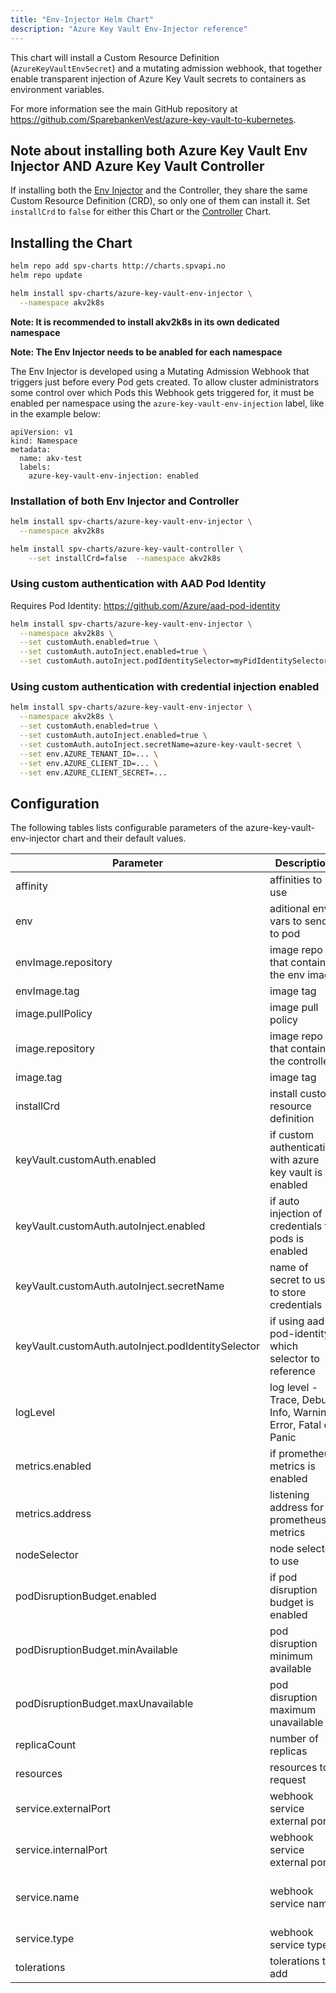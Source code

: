 ```yaml
---
title: "Env-Injector Helm Chart"
description: "Azure Key Vault Env-Injector reference"
---
```


This chart will install a Custom Resource Definition (`AzureKeyVaultEnvSecret`) and a mutating admission webhook, that together enable transparent injection of Azure Key Vault secrets to containers as environment variables.

For more information see the main GitHub repository at https://github.com/SparebankenVest/azure-key-vault-to-kubernetes.

## Note about installing both Azure Key Vault Env Injector AND Azure Key Vault Controller

If installing both the [Env Injector](../azure-key-vault-env-injector) and the Controller, they share the same Custom Resource Definition (CRD), so only one of them can install it. Set `installCrd` to `false` for either this Chart or the [Controller](../azure-key-vault-controller) Chart. 

## Installing the Chart

```bash
helm repo add spv-charts http://charts.spvapi.no
helm repo update
```

```bash
helm install spv-charts/azure-key-vault-env-injector \
  --namespace akv2k8s
```

**Note: It is recommended to install akv2k8s in its own dedicated namespace** 

**Note: The Env Injector needs to be anabled for each namespace**

The Env Injector is developed using a Mutating Admission Webhook that triggers just before every Pod gets created. To allow cluster administrators some control over which Pods this Webhook gets triggered for, it must be enabled per namespace using the `azure-key-vault-env-injection` label, like in the example below:

```
apiVersion: v1
kind: Namespace
metadata:
  name: akv-test
  labels:
    azure-key-vault-env-injection: enabled
```

### Installation of both Env Injector and Controller
```bash
helm install spv-charts/azure-key-vault-env-injector \
  --namespace akv2k8s

helm install spv-charts/azure-key-vault-controller \
    --set installCrd=false  --namespace akv2k8s
```

### Using custom authentication with AAD Pod Identity

Requires Pod Identity: https://github.com/Azure/aad-pod-identity

```bash
helm install spv-charts/azure-key-vault-env-injector \
  --namespace akv2k8s \
  --set customAuth.enabled=true \
  --set customAuth.autoInject.enabled=true \
  --set customAuth.autoInject.podIdentitySelector=myPidIdentitySelector \
```

### Using custom authentication with credential injection enabled

```bash
helm install spv-charts/azure-key-vault-env-injector \
  --namespace akv2k8s \
  --set customAuth.enabled=true \
  --set customAuth.autoInject.enabled=true \
  --set customAuth.autoInject.secretName=azure-key-vault-secret \
  --set env.AZURE_TENANT_ID=... \
  --set env.AZURE_CLIENT_ID=... \
  --set env.AZURE_CLIENT_SECRET=...
```

## Configuration

The following tables lists configurable parameters of the azure-key-vault-env-injector chart and their default values.

|               Parameter                 |                Description                  |                  Default                 |
| --------------------------------------- | ------------------------------------------- | -----------------------------------------|
|affinity                                 |affinities to use                            |{}                                        |
|env                                      |aditional env vars to send to pod            |{}                                        |
|envImage.repository                      |image repo that contains the env image       |spvest/azure-keyvault-env                 |
|envImage.tag                             |image tag                                    |1.0.1                                    |
|image.pullPolicy                         |image pull policy                            |IfNotPresent                              |
|image.repository                         |image repo that contains the controller      |spvest/azure-keyvault-webhook             |
|image.tag                                |image tag                                    |1.0.1                                    |
|installCrd                               |install custom resource definition           |true                                      |
|keyVault.customAuth.enabled                       |if custom authentication with azure key vault is enabled |false                         |
|keyVault.customAuth.autoInject.enabled            |if auto injection of credentials to pods is enabled|false                               |
|keyVault.customAuth.autoInject.secretName         |name of secret to use to store credentials   |akv2k8s-akv-credentials                   |
|keyVault.customAuth.autoInject.podIdentitySelector|if using aad-pod-identity, which selector to reference|{}                               |
|logLevel                                 |log level - Trace, Debug, Info, Warning, Error, Fatal or Panic | Info                   |
|metrics.enabled                          |if prometheus metrics is enabled             |false                                     |
|metrics.address                          |listening address for prometheus metrics     |':80'                                     |
|nodeSelector                             |node selector to use                         |{}                                        |
|podDisruptionBudget.enabled              |if pod disruption budget is enabled          |true                                      |
|podDisruptionBudget.minAvailable         |pod disruption minimum available             |1                                         |
|podDisruptionBudget.maxUnavailable       |pod disruption maximum unavailable           |nil                                       |
|replicaCount                             |number of replicas                           |1                                         |
|resources                                |resources to request                         |{}                                        |
|service.externalPort                     |webhook service external port                |443                                       |
|service.internalPort                     |webhook service external port                |443                                       |
|service.name                             |webhook service name                         |azure-keyvault-secrets-webhook            |
|service.type                             |webhook service type                         |ClusterIP                                 |
|tolerations                              |tolerations to add                           |[]                                        |
